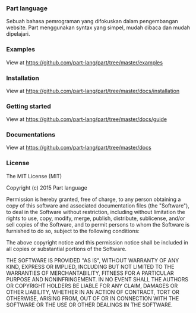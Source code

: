 ### Part language
Sebuah bahasa pemrograman yang difokuskan dalam pengembangan website. Part menggunakan syntax yang simpel, mudah dibaca dan mudah dipelajari.

### Examples
View at https://github.com/part-lang/part/tree/master/examples

### Installation
View at https://github.com/part-lang/part/tree/master/docs/installation

### Getting started
View at https://github.com/part-lang/part/tree/master/docs/guide

### Documentations
View at https://github.com/part-lang/part/tree/master/docs

### License

The MIT License (MIT)

Copyright (c) 2015 Part language

Permission is hereby granted, free of charge, to any person obtaining a copy
of this software and associated documentation files (the "Software"), to deal
in the Software without restriction, including without limitation the rights
to use, copy, modify, merge, publish, distribute, sublicense, and/or sell
copies of the Software, and to permit persons to whom the Software is
furnished to do so, subject to the following conditions:

The above copyright notice and this permission notice shall be included in all
copies or substantial portions of the Software.

THE SOFTWARE IS PROVIDED "AS IS", WITHOUT WARRANTY OF ANY KIND, EXPRESS OR
IMPLIED, INCLUDING BUT NOT LIMITED TO THE WARRANTIES OF MERCHANTABILITY,
FITNESS FOR A PARTICULAR PURPOSE AND NONINFRINGEMENT. IN NO EVENT SHALL THE
AUTHORS OR COPYRIGHT HOLDERS BE LIABLE FOR ANY CLAIM, DAMAGES OR OTHER
LIABILITY, WHETHER IN AN ACTION OF CONTRACT, TORT OR OTHERWISE, ARISING FROM,
OUT OF OR IN CONNECTION WITH THE SOFTWARE OR THE USE OR OTHER DEALINGS IN THE
SOFTWARE.
